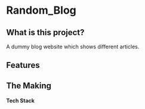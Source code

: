 # Random_Blog
## What is this project?
A dummy blog website which shows different articles.

## Features

## The Making
#### Tech Stack

